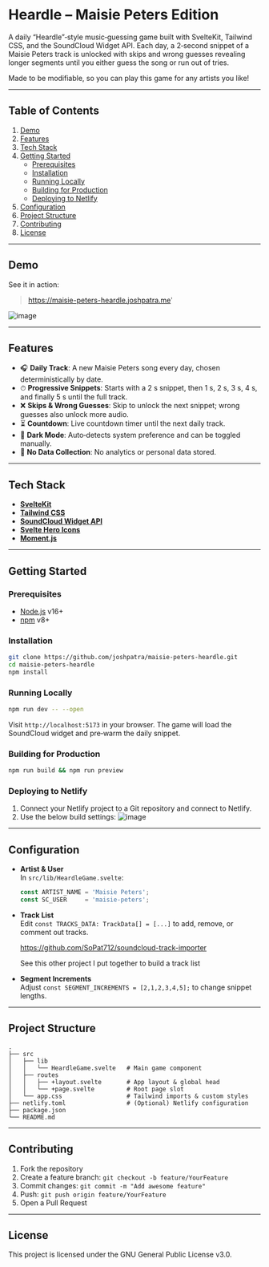 # Heardle – Maisie Peters Edition

A daily “Heardle”‑style music‑guessing game built with SvelteKit, Tailwind CSS, and the SoundCloud Widget API. Each day, a 2‑second snippet of a Maisie Peters track is unlocked with skips and wrong guesses revealing longer segments until you either guess the song or run out of tries.

Made to be modifiable, so you can play this game for any artists you like!

---

## Table of Contents

1. [Demo](#demo)  
2. [Features](#features)  
3. [Tech Stack](#tech-stack)  
4. [Getting Started](#getting-started)  
   - [Prerequisites](#prerequisites)  
   - [Installation](#installation)  
   - [Running Locally](#running-locally)  
   - [Building for Production](#building-for-production)  
   - [Deploying to Netlify](#deploying-to-netlify)  
5. [Configuration](#configuration)  
6. [Project Structure](#project-structure)  
7. [Contributing](#contributing)  
8. [License](#license)  

---

## Demo

See it in action:  
> https://maisie-peters-heardle.joshpatra.me'

![image](https://github.com/user-attachments/assets/ec9bf8aa-ee41-42a7-9202-4e5e8719ffbc)


---

## Features

- 🎧 **Daily Track**: A new Maisie Peters song every day, chosen deterministically by date.
- ⏱ **Progressive Snippets**: Starts with a 2 s snippet, then 1 s, 2 s, 3 s, 4 s, and finally 5 s until the full track.
- ❌ **Skips & Wrong Guesses**: Skip to unlock the next snippet; wrong guesses also unlock more audio.
- ⏳ **Countdown**: Live countdown timer until the next daily track.
- 🌙 **Dark Mode**: Auto‑detects system preference and can be toggled manually.
- 💾 **No Data Collection**: No analytics or personal data stored.

---

## Tech Stack

- **[SvelteKit](https://kit.svelte.dev/)**  
- **[Tailwind CSS](https://tailwindcss.com/)**  
- **[SoundCloud Widget API](https://developers.soundcloud.com/docs/api/html5-widget)**  
- **[Svelte Hero Icons](https://www.npmjs.com/package/svelte-hero-icons)**  
- **[Moment.js](https://momentjs.com/)**  

---

## Getting Started

### Prerequisites

- [Node.js](https://nodejs.org/) v16+  
- [npm](https://www.npmjs.com/) v8+  

### Installation

```bash
git clone https://github.com/joshpatra/maisie-peters-heardle.git
cd maisie-peters-heardle
npm install
```

### Running Locally

```bash
npm run dev -- --open
```

Visit `http://localhost:5173` in your browser. The game will load the SoundCloud widget and pre‑warm the daily snippet.

### Building for Production

```bash
npm run build && npm run preview
```

### Deploying to Netlify

1. Connect your Netlify project to a Git repository and connect to Netlify.  
2. Use the below build settings:
![image](https://github.com/user-attachments/assets/9c297433-69ee-471e-81b5-94f2ce973e4e)


---

## Configuration

- **Artist & User**  
  In `src/lib/HeardleGame.svelte`:
  ```ts
  const ARTIST_NAME = 'Maisie Peters';
  const SC_USER     = 'maisie-peters';
  ```
- **Track List**  
  Edit `const TRACKS_DATA: TrackData[] = [...]` to add, remove, or comment out tracks.
      
  https://github.com/SoPat712/soundcloud-track-importer

   See this other project I put together to build a track list

- **Segment Increments**  
  Adjust `const SEGMENT_INCREMENTS = [2,1,2,3,4,5];` to change snippet lengths.

---

## Project Structure

```
.
├── src
│   ├── lib
│   │   └── HeardleGame.svelte   # Main game component
│   ├── routes
│   │   ├── +layout.svelte       # App layout & global head
│   │   └── +page.svelte         # Root page slot
│   └── app.css                  # Tailwind imports & custom styles
├── netlify.toml                 # (Optional) Netlify configuration
├── package.json
└── README.md
```

---

## Contributing

1. Fork the repository  
2. Create a feature branch: `git checkout -b feature/YourFeature`  
3. Commit changes: `git commit -m "Add awesome feature"`  
4. Push: `git push origin feature/YourFeature`  
5. Open a Pull Request  

---

## License

This project is licensed under the GNU General Public License v3.0. 
